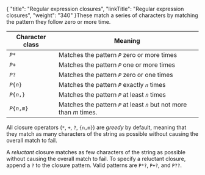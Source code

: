 {
    "title": "Regular expression closures",
    "linkTitle": "Regular expression closures",
    "weight": "340"
}These match a series of characters by matching the pattern they follow zero or more time.

<table cellspacing="0">
   <col/>
   <col/>
   <thead>
      <tr>
         <th>Character class</th>
         <th>Meaning</th>
      </tr>
   </thead>
   <tbody>
      <tr>
         <td><code><em>P</em>*</code>
         </td>
         <td>Matches the pattern <em><code>P</code></em> zero or more times         </td>
      </tr>
      <tr>
         <td><code><em>P</em>+</code>
         </td>
         <td>Matches the pattern <em><code>P</code></em> one or more times         </td>
      </tr>
      <tr>
         <td><code><em>P</em>?</code>
         </td>
         <td>Matches the pattern <em><code>P</code></em> zero or one times         </td>
      </tr>
      <tr>
         <td><code><em>P</em>{<em>n</em>}</code>
         </td>
         <td>Matches the pattern <em><code>P</code></em> exactly <em><code>n</code></em> times         </td>
      </tr>
      <tr>
         <td><code><em>P</em>{<em>n</em>,}</code>
         </td>
         <td>Matches the pattern <em><code>P</code></em> at least   <em><code>n</code></em> times         </td>
      </tr>
      <tr>
         <td><code><em>P</em>{<em>n</em>,<em>m</em>}</code>
         </td>
         <td>Matches the pattern <em><code>P</code></em> at least <em><code>n</code></em> but not more than <em>m</em> times.         </td>
      </tr>
   </tbody>
</table>

All closure operators (`*`, `+`, `?`, `{n,m}`) are *greedy* by default, meaning that they match as many characters of the string as possible without causing the overall match to fail.

A *reluctant* closure matches as few characters of the string as possible without causing the overall match to fail. To specify a reluctant closure, append a `?` to the closure pattern. Valid patterns are `P*?`, `P+?`, and `P??`.
